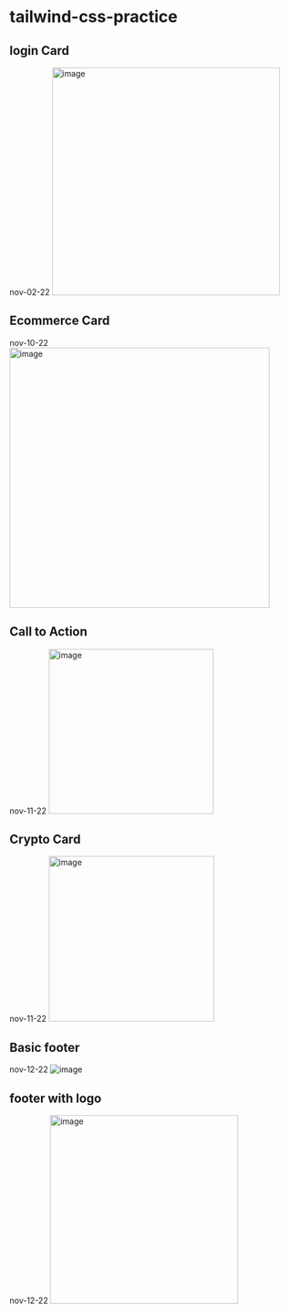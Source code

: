 # tailwind-css-practice

## login Card
nov-02-22
<img width="399" alt="image" src="https://user-images.githubusercontent.com/66414385/201155844-53a09fe5-b8ed-4219-8b81-db55ed8d8439.png">

## Ecommerce Card
nov-10-22
<img width="456" alt="image" src="https://user-images.githubusercontent.com/66414385/201155136-e36d228c-301e-4ce5-89de-16cfe1fceb36.png">

## Call to Action
nov-11-22
<img width="289" alt="image" src="https://user-images.githubusercontent.com/66414385/201264543-9970fba5-39a7-41c1-99cb-8ce13b353613.png">


## Crypto Card
nov-11-22
<img width="290" alt="image" src="https://user-images.githubusercontent.com/66414385/201263686-533423b9-ec2f-43c2-9ccf-d0888d710b5f.png">

## Basic footer
nov-12-22
![image](https://user-images.githubusercontent.com/66414385/201456502-d1e42c3e-c2e5-45ed-957e-3e9adce14269.png)

## footer with logo
nov-12-22
<img width="330" alt="image" src="https://user-images.githubusercontent.com/66414385/201456512-cd2830a0-abcc-427e-97a3-ffe7dccd6d72.png">
